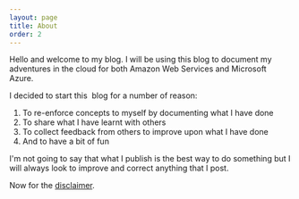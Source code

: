 ```yaml
---
layout: page
title: About
order: 2
---
```


Hello and welcome to my blog. I will be using this blog to document my adventures in the cloud for both Amazon Web Services and Microsoft Azure.

I decided to start this  blog for a number of reason:

1. To re-enforce concepts to myself by documenting what I have done
2. To share what I have learnt with others
3. To collect feedback from others to improve upon what I have done
4. And to have a bit of fun

I'm not going to say that what I publish is the best way to do something but I will always look to improve and correct anything that I post.

Now for the [disclaimer](/documentation/Disclaimer.md).
